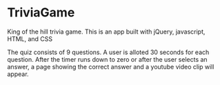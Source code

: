 # TriviaGame
King of the hill trivia game. This is an app built with jQuery, javascript, HTML, and CSS

The quiz consists of 9 questions. A user is alloted 30 seconds for each question. After the timer runs down to zero or after the user selects an answer, a page showing the correct answer and a youtube video clip will appear.
